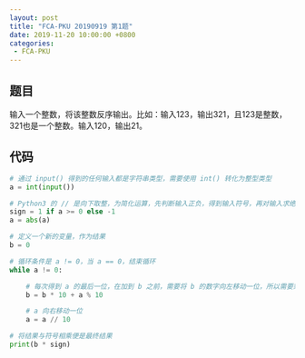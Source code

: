 ```yaml
---
layout: post
title: "FCA-PKU 20190919 第1题"
date: 2019-11-20 10:00:00 +0800
categories: 
 - FCA-PKU
---
```


## 题目

输入一个整数，将该整数反序输出。比如：输入123，输出321，且123是整数，321也是一个整数。输入120，输出21。

<!-- more -->

## 代码

```python
# 通过 input() 得到的任何输入都是字符串类型，需要使用 int() 转化为整型类型
a = int(input())

# Python3 的 // 是向下取整，为简化运算，先判断输入正负，得到输入符号，再对输入求绝对值
sign = 1 if a >= 0 else -1
a = abs(a)

# 定义一个新的变量，作为结果
b = 0

# 循环条件是 a != 0，当 a == 0，结束循环
while a != 0:

    # 每次得到 a 的最后一位，在加到 b 之前，需要将 b 的数字向左移动一位，所以需要乘以10
    b = b * 10 + a % 10

    # a 向右移动一位
    a = a // 10

# 将结果与符号相乘便是最终结果
print(b * sign)
```